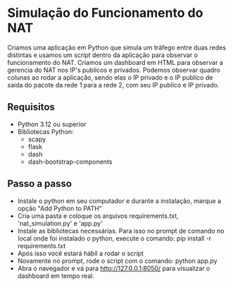 # Simulação do Funcionamento do NAT
Criamos uma aplicação em Python que simula um tráfego entre duas redes distintas e usamos um script dentro da aplicação para observar o funcionamento do NAT. Criamos um dashboard em HTML para observar a gerencia do NAT nos IP's publicos e privados. Podemos observar quadro colunas ao rodar a aplicação, sendo elas o IP privado e o IP publico de saida do pacote da rede 1 para a rede 2, com seu IP publico e IP privado.

## Requisitos

- Python 3.12 ou superior
- Bibliotecas Python:
  - scapy
  - flask
  - dash
  - dash-bootstrap-components

 ## Passo a passo

- Instale o python em seu computador e durante a instalação, marque a opção "Add Python to PATH"
- Cria uma pasta e coloque os arquivos requirements.txt, 'nat_simulation.py' e 'app.py'
- Instale as bibliotecas necessárias. Para isso no prompt de comando no local onde foi instalado o python, execute o comando: pip install -r requirements.txt  
- Após isso você estará hábil a rodar o script
- Novamente no prompt, rode o script com o comando: python app.py
- Abra o navegador e vá para http://127.0.0.1:8050/ para visualizar o dashboard em tempo real.
